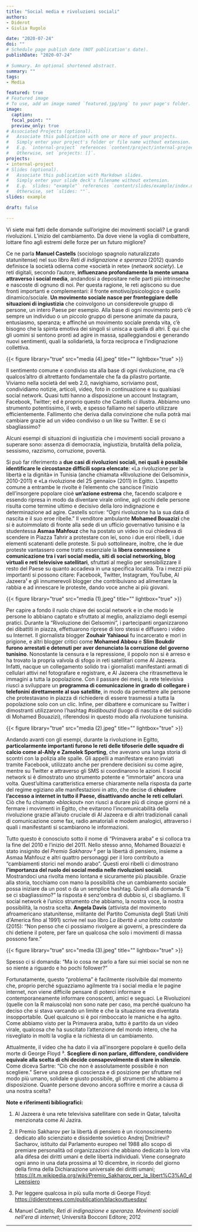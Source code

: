 ```yaml
---
title: "Social media e rivoluzioni sociali"
authors:
- Diderot
- Giulia Rugolo

date: "2020-07-24"
doi: ""
# Schedule page publish date (NOT publication's date).
publishDate: "2020-07-24"

# Summary. An optional shortened abstract.
summary: ""
tags:
- Media

featured: true
# Featured image
# To use, add an image named `featured.jpg/png` to your page's folder. 
image:
  caption: 
  focal_point: ""
  preview_only: true
# Associated Projects (optional).
#   Associate this publication with one or more of your projects.
#   Simply enter your project's folder or file name without extension.
#   E.g. `internal-project` references `content/project/internal-project/index.md`.
#   Otherwise, set `projects: []`.
projects:
- internal-project
# Slides (optional).
#   Associate this publication with Markdown slides.
#   Simply enter your slide deck's filename without extension.
#   E.g. `slides: "example"` references `content/slides/example/index.md`.
#   Otherwise, set `slides: ""`.
slides: example

draft: false

---
```


Vi siete mai fatti delle domande sull’origine dei movimenti sociali? Le grandi rivoluzioni. L’inizio del cambiamento. Da dove viene la voglia di combattere, lottare fino agli estremi
delle forze per un futuro migliore?

Ce ne parla **Manuel Castells** (sociologo spagnolo naturalizzato statunitense) nel suo libro *Reti di indignazione e speranza* (2012) quando definisce la società odierna come «società in rete» (*network society*). Le reti digitali, secondo l’autore, **influenzano
profondamente la mente umana attraverso i social media**, andandosi a depositare nelle
parti più intrinseche e nascoste di ognuno di noi. Per questa ragione, le reti agiscono su
due fronti importanti e complementari: il fronte emotivo/psicologico e quello
dinamico/sociale. **Un movimento sociale nasce per fronteggiare delle situazioni di
ingiustizia** che coinvolgono un considerevole gruppo di persone, un intero Paese per
esempio. Alla base di ogni movimento però c’è sempre un individuo o un piccolo gruppo di
persone animate da paura, entusiasmo, speranza; e affinché un movimento sociale
prenda vita, c’è bisogno che la spinta emotiva dei singoli si unisca a quella di altri. È qui
che gli uomini si sentono pronti ad agire in massa, spalleggiandosi e generando nuovi
sentimenti, quali la solidarietà, la forza reciproca e l’indignazione collettiva.

{{< figure library="true" src="media (4).jpeg" title="" lightbox="true" >}}

Il sentimento comune e condiviso sta alla base di ogni rivoluzione, ma c’è qualcos’altro di
altrettanto fondamentale che fa da pilastro portante. Viviamo nella società del web 2.0,
navighiamo, scriviamo post, condividiamo notizie, articoli, video, foto in continuazione e su
qualsiasi social network. Quasi tutti hanno a disposizione un account Instagram,
Facebook, Twitter; ed è proprio questo che Castells ci illustra. Abbiamo uno strumento
potentissimo, il web, e spesso falliamo nel saperlo utilizzare efficientemente. Fallimento
che deriva dalla convinzione che nulla potrà mai cambiare grazie ad un video condiviso o
un like su Twitter. E se ci sbagliassimo?

Alcuni esempi di situazioni di ingiustizia che i movimenti sociali provano a superare sono:
assenza di democrazia, ingiustizia, brutalità della polizia, sessismo, razzismo, corruzione,
povertà.

Si può far riferimento a **due casi di rivoluzioni sociali, nei quali è possibile identificare le
circostanze difficili sopra elencate**: «La rivoluzione per la libertà e la dignità» in Tunisia
(anche chiamata «Rivoluzione dei Gelsomini», 2010-2011) e «La rivoluzione del 25
gennaio» (2011) in Egitto. L’aspetto comune a entrambe le rivolte è l’elemento che
sancisce l’inizio dell’insorgere popolare cioè **un’azione estrema** che, facendo scalpore
e essendo ripresa in modo da diventare virale online, agli occhi delle persone risulta come
termine ultimo e decisivo della loro indignazione e determinazione ad agire. Castells
scrive: “Ogni rivoluzione ha la sua data di nascita e il suo eroe ribelle.” Il venditore
ambulante **Mohamed Bouazizi** che si è autoimmolato di fronte alla sede di un ufficio
governativo tunisino e la studentessa **Asmaa Mahfouz** che ha postato un video in cui
chiedeva di scendere in Piazza Tahrir a protestare con lei, sono i due eroi ribelli, i due
elementi scatenanti delle proteste. Si può sottolineare, inoltre, che le due proteste
vantassero come tratto essenziale la **libera connessione e comunicazione tra i vari social
media, siti di social networking, blog virtuali e reti televisive satellitari**, sfruttati al meglio
per sensibilizzare il resto del Paese su quanto accadeva in una specifica località. Tra i
mezzi più importanti si possono citare: Facebook, Twitter, Instagram, YouTube, Al
Jazeera¹ e gli innumerevoli blogger che contribuivano ad alimentare la rabbia e ad
innescare le proteste, dando voce anche ai più giovani.

{{< figure library="true" src="media (1).jpeg" title="" lightbox="true" >}}

Per capire a fondo il ruolo chiave dei social network e in che modo le persone lo abbiano
captato e sfruttato al meglio, analizziamo degli esempi pratici.
Durante la “Rivoluzione dei Gelsomini”, i partecipanti organizzarono dei dibattiti in piazza,
effettuarono riprese di loro stessi e diffusero i video su Internet. Il giornalista blogger
**Zouhair Yahiaoui** fu incarcerato e morì in prigione, e altri blogger critici come
**Mohamed Abbou** e **Slim Boukdir furono arrestati e detenuti per aver denunciato la
corruzione del governo tunisino**. Nonostante la censura e la repressione, il popolo non si
è arreso e ha trovato la propria valvola di sfogo in reti satellitari come Al Jazeera. Infatti,
nacque un collegamento solido tra i giornalisti manifestanti armati di cellulari attivi nel
fotografare e registrare, e Al Jazeera che ritrasmetteva le immagini a tutta la popolazione.
Con il passare dei mesi, la rete televisiva riuscì a sviluppare un **programma di
comunicazione in grado di collegare i telefonini direttamente al suo satellite**, in modo da
permettere alle persone che protestavano in piazza di richiedere di essere trasmessi a
tutta la popolazione solo con un clic. Infine, per dibattere e comunicare su Twitter i
dimostranti utilizzarono l’hashtag *#sidibouzid* (luogo di nascita e del suicidio di Mohamed
Bouazizi), riferendosi in questo modo alla rivoluzione tunisina.

{{< figure library="true" src="media (2).jpeg" title="" lightbox="true" >}}

Andando avanti con gli esempi, durante la rivoluzione in Egitto, **particolarmente
importanti furono le reti delle tifoserie delle squadre di calcio come al-Ahly e Zamolek
Sporting**, che avevano una lunga storia di scontri con la polizia alle spalle. Gli appelli a
manifestare erano inviati tramite Facebook, utilizzato anche per prendere decisioni su
come agire, mentre su Twitter e attraverso gli SMS si coordinarono le azioni. Il social
network si è dimostrato uno strumento potente e “immortale” ancora una volta.
Quest’ultima caratteristica emerse chiaramente nella risposta da parte del regime egiziano
alle manifestazioni in atto, che decise di **chiudere l’accesso a internet in tutto il Paese,
disattivando anche le reti cellulari**. Ciò che fu chiamato «*blackout*» non riuscì a durare
più di cinque giorni né a fermare i movimenti in Egitto, che evitarono l’incomunicabilità
della rivoluzione grazie all’aiuto cruciale di Al Jazeera e di altri tradizionali canali di
comunicazione come fax, radio amatoriali e modem analogici, attraverso i quali i
manifestanti si scambiarono le informazioni.

Tutto questo è conosciuto sotto il nome di “Primavera araba” e si colloca tra la fine del
2010 e l’inizio del 2011. Nello stesso anno, Mohamed Bouazizi è stato insignito del
*Premio Sakharov* ² per la libertà di pensiero, insieme a Asmaa Mahfouz e altri quattro
personaggi per il loro contributo a “cambiamenti storici nel mondo arabo”. Questi eroi ribelli
ci dimostrano **l’importanza del ruolo dei social media nelle rivoluzioni sociali**.
Mostrandoci una rivolta meno lontana e sicuramente più plausibile. Grazie alla storia,
tocchiamo con mano la possibilità che un cambiamento sociale possa iniziare da un post o
da un semplice hashtag. Quindi alla domanda “E se ci sbagliassimo?” la risposta è
senz’ombra di dubbio sì, ci sbagliamo. Il social network è l’unico strumento che abbiamo,
la nostra voce, la nostra possibilità, la nostra scelta. **Angela Davis** (attivista del
movimento afroamericano statunitense, militante del Partito Comunista degli Stati Uniti
d&#39;America fino al 1991) scrive nel suo libro *La libertà è una lotta costante* (2015): “Non
penso che ci possiamo rivolgere ai governi, a prescindere da chi detiene il potere, per fare
un qualcosa che solo i movimenti di massa possono fare.”

{{< figure library="true" src="media (3).jpeg" title="" lightbox="true" >}}

Spesso ci si domanda: “Ma io cosa ne parlo a fare sui miei social se non ne so niente a
riguardo e ho pochi follower?”

Fortunatamente, questo “problema” è facilmente risolvibile dal momento che, proprio
perché sguazziamo agilmente tra i social media e le pagine internet, non viene difficile
pensare di poterci informare e contemporaneamente informare conoscenti, amici e
seguaci. Le Rivoluzioni (quelle con la R maiuscola) non sono nate per caso, ma perché
qualcuno ha deciso che si stava varcando un limite e che la situazione era diventata
insopportabile. Quel qualcuno si è poi rimboccato le maniche e ha agito. Come abbiamo
visto per la Primavera araba, tutto è partito da un video virale, qualcosa che ha suscitato
l’attenzione del mondo intero, che ha risvegliato in molti la voglia e la richiesta di un
cambiamento.

Attualmente, il video che ha dato il via all’insorgere popolare è quello della morte di
George Floyd ³. **Scegliere di non parlare, diffondere, condividere equivale alla scelta di
chi decide consapevolmente di stare in silenzio**. Come diceva Sartre: “Ciò che non è
assolutamente possibile è non scegliere.” Serve una presa di coscienza e di posizione per
sfruttare nel modo più umano, solidale e giusto possibile, gli strumenti che abbiamo a
disposizione. Quante persone devono ancora soffrire e morire a causa di una nostra
scelta?

**Note e riferimenti bibliografici:**

1. Al Jazeera è una rete televisiva satellitare con sede in Qatar, talvolta menzionata
come Al Jazira.

2. Il Premio Sakharov per la libertà di pensiero è un riconoscimento dedicato allo
scienziato e dissidente sovietico Andrej Dmitrievi? Sacharov, istituito dal
Parlamento europeo nel 1988 allo scopo di premiare personalità od organizzazioni
che abbiano dedicato la loro vita alla difesa dei diritti umani e delle libertà
individuali. Viene consegnato ogni anno in una data prossima al 10 dicembre, in
ricordo del giorno della firma della Dichiarazione universale dei diritti umani;
https://it.m.wikipedia.org/wiki/Premio_Sakharov_per_la_libert%C3%A0_di_pensiero

3. Per leggere qualcosa in più sulla morte di George Floyd:
https://diderotnews.com/publication/blackouttuesday/

4. Manuel Castells; *Reti di indignazione e speranza. Movimenti sociali nell'era di
internet*; Università Bocconi Editore; 2012


---
